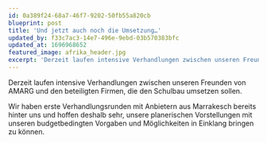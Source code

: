 ```yaml
---
id: 0a389f24-68a7-46f7-9202-50fb55a820cb
blueprint: post
title: 'Und jetzt auch noch die Umsetzung…'
updated_by: f33c7ac3-14e7-496e-9ebd-03b570383bfc
updated_at: 1696968652
featured_image: afrika_header.jpg
excerpt: 'Derzeit laufen intensive Verhandlungen zwischen unseren Freunden von AMARG und den beteiligten Firmen, die den Schulbau umsetzen sollen.'
---
```

Derzeit laufen intensive Verhandlungen zwischen unseren Freunden von AMARG und den beteiligten Firmen, die den Schulbau umsetzen sollen.

Wir haben erste Verhandlungsrunden mit Anbietern aus Marrakesch bereits hinter uns und hoffen deshalb sehr, unsere planerischen Vorstellungen mit unseren budgetbedingten Vorgaben und Möglichkeiten in Einklang bringen zu können.